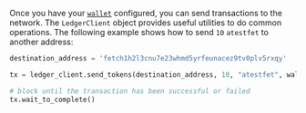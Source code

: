 Once you have your [`wallet`](wallets-and-keys.md) configured, you can send transactions to the network. The `LedgerClient` object provides useful utilities to do common operations. The following example shows how to send `10` `atestfet` to another address:

```python
destination_address = 'fetch1h2l3cnu7e23whmd5yrfeunacez9tv0plv5rxqy'

tx = ledger_client.send_tokens(destination_address, 10, "atestfet", wallet)

# block until the transaction has been successful or failed
tx.wait_to_complete()
```